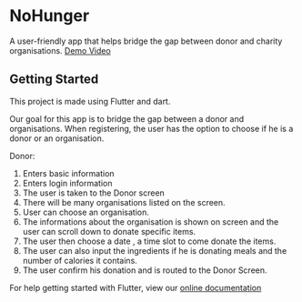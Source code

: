 # NoHunger

A user-friendly app that helps bridge the gap between donor and charity organisations.
[Demo Video](https://www.facebook.com/114415210018587/videos/638738433594588)

## Getting Started

This project is made using Flutter and dart.

Our goal for this app is to bridge the gap between a donor and organisations. When registering, the user has the option to choose if
he is a donor or an organisation.

Donor:
1. Enters basic information
2. Enters login information
3. The user is taken to the Donor screen
4. There will be many organisations listed on the screen.
5. User can choose an organisation.
6. The informations about the organisation is shown on screen and the user can scroll down to donate specific items.
7. The user then choose a date , a time slot to come donate the items.
8. The user can also input the ingredients if he is donating meals and the number of calories it contains.
9. The user confirm his donation and is routed to the Donor Screen.


For help getting started with Flutter, view our
[online documentation](https://flutter.dev/docs)
